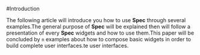 #IntroductionThe following article will introduce you how to use **Spec** through several examples\.The general purpose of **Spec** will be explained then will follow a presentation of every **Spec** widgets and how to use them\.This paper will be concluded by `n` examples about how to compose basic widgets in order to build complete user interfaces\.te user interfaces\.